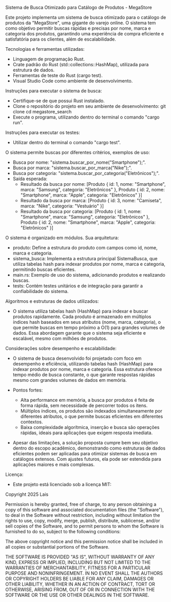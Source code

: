 Sistema de Busca Otimizado para Catálogo de Produtos - MegaStore

Este projeto implementa um sistema de busca otimizado para o catálogo de produtos da "MegaStore", uma gigante do varejo online. O sistema tem como objetivo permitir buscas rápidas e precisas por nome, marca e categoria dos produtos, garantindo uma experiência de compra eficiente e satisfatória para os clientes, além de escalabilidade.

Tecnologias e ferramentas utilizadas:

- Linguagem de programação Rust.
- Crate padrão do Rust (std::collections::HashMap), utilizada para estrutura de dados.
- Ferramentas de teste do Rust (cargo test).
- Visual Studio Code como ambiente de desenvolvimento.

Instruções para executar o sistema de busca:

- Certifique-se de que possui Rust instalado.
- Clone o repositório do projeto em seu ambiente de desenvolvimento:
  git clone
  cd megastore_search
- Execute o programa, utilizando dentro do terminal o comando "cargo run".

Instruções para executar os testes:

- Utilizar dentro do terminal o comando "cargo test".

O sistema permite buscas por diferentes critérios, exemplos de uso:

- Busca por nome: "sistema.buscar_por_nome("Smartphone");".
- Busca por marca: "sistema.buscar_por_marca("Nike");".
- Busca por categoria: "sistema.buscar_por_categoria("Eletrônicos");".
- Saída esperada:
  - Resultado da busca por nome: [Produto { id: 1, nome: "Smartphone", marca: "Samsung", categoria: "Eletrônicos" }, Produto { id: 2, nome: "Smartphone", marca: "Apple", categoria: "Eletrônicos" }]
  - Resultado da busca por marca: [Produto { id: 3, nome: "Camiseta", marca: "Nike", categoria: "Vestuário" }]
  - Resultado da busca por categoria: [Produto { id: 1, nome: "Smartphone", marca: "Samsung", categoria: "Eletrônicos" }, Produto { id: 2, nome: "Smartphone", marca: "Apple", categoria: "Eletrônicos" }]

O sistema é organizado em módulos. Sua arquitetura:

- produto: Define a estrutura do produto com campos como id, nome, marca e categoria.
- sistema_busca: Implementa a estrutura principal SistemaBusca, que utiliza tabelas hash para indexar produtos por nome, marca e categoria, permitindo buscas eficientes.
- main.rs: Exemplo de uso do sistema, adicionando produtos e realizando buscas.
- tests: Contém testes unitários e de integração para garantir a confiabilidade do sistema.

Algoritmos e estruturas de dados utilizados:

- O sistema utiliza tabelas hash (HashMap) para indexar e buscar produtos rapidamente. Cada produto é armazenado em múltiplos índices hash baseados em seus atributos (nome, marca, categoria), o que permite buscas em tempo próximo a O(1) para grandes volumes de dados. Essa abordagem garante que o sistema seja eficiente e escalável, mesmo com milhões de produtos.

Considerações sobre desempenho e escalabilidade:

- O sistema de busca desenvolvido foi projetado com foco em desempenho e eficiência, utilizando tabelas hash (HashMap) para indexar produtos por nome, marca e categoria. Essa estrutura oferece tempo médio de busca constante, o que garante respostas rápidas mesmo com grandes volumes de dados em memória.

- Pontos fortes:

  - Alta performance em memória, a busca por produtos é feita de forma rápida, sem necessidade de percorrer todos os itens.
  - Múltiplos índices, os produtos são indexados simultaneamente por diferentes atributos, o que permite buscas eficientes em diferentes contextos.
  - Baixa complexidade algorítmica, inserção e busca são operações rápidas, ideais para aplicações que exigem resposta imediata.
- Apesar das limitações, a solução proposta cumpre bem seu objetivo dentro do escopo acadêmico, demonstrando como estruturas de dados eficientes podem ser aplicadas para otimizar sistemas de busca em catálogos extensos. Com ajustes futuros, ela pode ser estendida para aplicações maiores e mais complexas.

Licença:

- Este projeto está licenciado sob a licença MIT:

Copyright 2025 Lais

Permission is hereby granted, free of charge, to any person obtaining a copy of this software and associated documentation files (the "Software"), to deal in the Software without restriction, including without limitation the rights to use, copy, modify, merge, publish, distribute, sublicense, and/or sell copies of the Software, and to permit persons to whom the Software is furnished to do so, subject to the following conditions:

The above copyright notice and this permission notice shall be included in all copies or substantial portions of the Software.

THE SOFTWARE IS PROVIDED "AS IS", WITHOUT WARRANTY OF ANY KIND, EXPRESS OR IMPLIED, INCLUDING BUT NOT LIMITED TO THE WARRANTIES OF MERCHANTABILITY, FITNESS FOR A PARTICULAR PURPOSE AND NONINFRINGEMENT. IN NO EVENT SHALL THE AUTHORS OR COPYRIGHT HOLDERS BE LIABLE FOR ANY CLAIM, DAMAGES OR OTHER LIABILITY, WHETHER IN AN ACTION OF CONTRACT, TORT OR OTHERWISE, ARISING FROM, OUT OF OR IN CONNECTION WITH THE SOFTWARE OR THE USE OR OTHER DEALINGS IN THE SOFTWARE.
